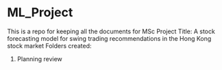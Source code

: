 # ML_Project
This is a repo for keeping all the documents for MSc Project
Title: A stock forecasting model for swing trading recommendations in the Hong Kong stock market
Folders created:
1. Planning review
